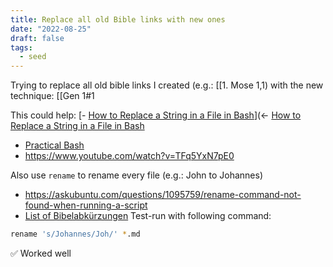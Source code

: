 ```yaml
---
title: Replace all old Bible links with new ones
date: "2022-08-25"
draft: false
tags:
  - seed
---
```


Trying to replace all old bible links I created (e.g.: [[1. Mose 1,1) with the new technique: [[Gen 1#1

This could help:
[- [How to Replace a String in a File in Bash](https://linuxhint.com/replace_string_in_file_bash/)](<- [How to Replace a String in a File in Bash](https://linuxhint.com/replace_string_in_file_bash/)

- [Practical Bash](https://www.youtube.com/watch?v=nyoZ8VeMEq0&list=PLShDm2AZYnK1SdG3dufPdCqk08sOahUBP&index=10)
- https://www.youtube.com/watch?v=TFq5YxN7pE0

Also use `rename` to rename every file (e.g.: John to Johannes)

- https://askubuntu.com/questions/1095759/rename-command-not-found-when-running-a-script
- [List of Bibelabkürzungen](https://www.die-bibel.de/bibeln/wissen-zur-bibel/inhalt-und-aufbau-der-bibel/abkuerzungen-der-bibel/)
  Test-run with following command:

```sh
rename 's/Johannes/Joh/' *.md
```

✅ Worked well
